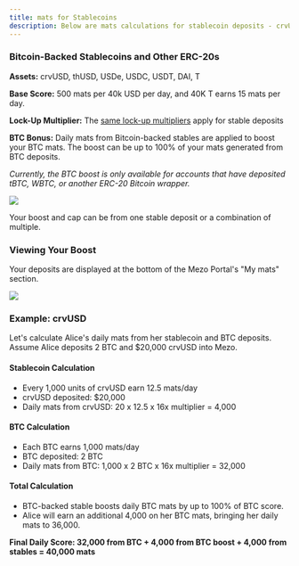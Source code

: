 ```yaml
---
title: mats for Stablecoins
description: Below are mats calculations for stablecoin deposits - crvUSD, thUSD, USDe, USDC, USDT, DAI, and T
---
```


### Bitcoin-Backed Stablecoins and Other ERC-20s

**Assets:** crvUSD, thUSD, USDe, USDC, USDT, DAI, T

**Base Score:** 500 mats per 40k USD per day, and 40K T earns 15 mats per day.

**Lock-Up Multiplier:** The [same lock-up multipliers](mats-for-btc.md) apply for stable deposits

**BTC Bonus:** Daily mats from Bitcoin-backed stables are applied to boost your BTC mats. The boost can be up to 100% of your mats generated from BTC deposits.

_Currently, the BTC boost is only available for accounts that have deposited tBTC, WBTC, or another ERC-20 Bitcoin wrapper._

![](/docs/gitbook/BTC%20Backed%20Stables%20info%20%284%29.png)

Your boost and cap can be from one stable deposit or a combination of multiple.&#x20;

### Viewing Your Boost

Your deposits are displayed at the bottom of the Mezo Portal's "My mats" section.

![](/docs/gitbook/Points%20Page%20%281%29.png)

### Example: crvUSD

Let's calculate Alice's daily mats from her stablecoin and BTC deposits. Assume Alice deposits 2 BTC and $20,000 crvUSD into Mezo.

#### Stablecoin Calculation

* Every 1,000 units of crvUSD earn 12.5 mats/day&#x20;
* crvUSD deposited: $20,000
* Daily mats from crvUSD: 20 x 12.5 x 16x multiplier = 4,000

#### BTC Calculation&#x20;

* Each BTC earns 1,000 mats/day&#x20;
* BTC deposited: 2 BTC
* Daily mats from BTC: 1,000 x 2 BTC x 16x multiplier = 32,000

#### Total Calculation&#x20;

* BTC-backed stable boosts daily BTC mats by up to 100% of BTC score.
* Alice will earn an additional 4,000 on her BTC mats, bringing her daily mats to 36,000.

**Final Daily Score: 32,000 from BTC + 4,000 from BTC boost + 4,000 from stables = 40,000 mats**
